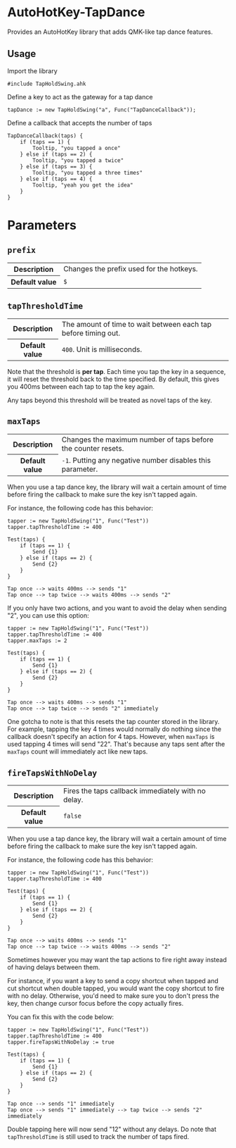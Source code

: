 # AutoHotKey-TapDance
Provides an AutoHotKey library that adds QMK-like tap dance features.

## Usage

Import the library

    #include TapHoldSwing.ahk

Define a key to act as the gateway for a tap dance

    tapDance := new TapHoldSwing("a", Func("TapDanceCallback"));

Define a callback that accepts the number of taps

    TapDanceCallback(taps) {
        if (taps == 1) {
            Tooltip, "you tapped a once"
        } else if (taps == 2) {
            Tooltip, "you tapped a twice"
        } else if (taps == 3) {
            Tooltip, "you tapped a three times"
        } else if (taps == 4) {
            Tooltip, "yeah you get the idea"
        }
    }

# Parameters

## `prefix`
<table>
  <tr>
    <th>Description</th>
    <td>Changes the prefix used for the hotkeys.</td>
  </tr>
  <tr>
    <th>Default value</th>
    <td><code>$</code></td>
  </tr>
</table>

## `tapThresholdTime`
<table>
  <tr>
    <th>Description</th>
    <td>The amount of time to wait between each tap before timing out.</td>
  </tr>
  <tr>
    <th>Default value</th>
    <td><code>400</code>. Unit is milliseconds.</td>
  </tr>
</table>

Note that the threshold is **per tap**.
Each time you tap the key in a sequence, it will reset the threshold back to the time specified.
By default, this gives you 400ms between each tap to tap the key again.

Any taps beyond this threshold will be treated as novel taps of the key.

## `maxTaps`
<table>
  <tr>
    <th>Description</th>
    <td>Changes the maximum number of taps before the counter resets.</td>
  </tr>
  <tr>
    <th>Default value</th>
    <td><code>-1</code>. Putting any negative number disables this parameter.</td>
  </tr>
</table>

When you use a tap dance key, the library will wait a certain amount of time before firing the callback to make sure the key isn't tapped again.

For instance, the following code has this behavior:

```
tapper := new TapHoldSwing("1", Func("Test"))
tapper.tapThresholdTime := 400

Test(taps) {
    if (taps == 1) {
        Send {1}
    } else if (taps == 2) {
        Send {2}
    }
}
```

    Tap once --> waits 400ms --> sends "1"
    Tap once --> tap twice --> waits 400ms --> sends "2"

If you only have two actions, and you want to avoid the delay when sending "2", you can use this option:

```
tapper := new TapHoldSwing("1", Func("Test"))
tapper.tapThresholdTime := 400
tapper.maxTaps := 2

Test(taps) {
    if (taps == 1) {
        Send {1}
    } else if (taps == 2) {
        Send {2}
    }
}
```

    Tap once --> waits 400ms --> sends "1"
    Tap once --> tap twice --> sends "2" immediately

One gotcha to note is that this resets the tap counter stored in the library.
For example, tapping the key 4 times would normally do nothing since the callback doesn't specify an action for 4 taps.
However, when `maxTaps` is used tapping 4 times will send "22".
That's because any taps sent after the `maxTaps` count will immediately act like new taps.

## `fireTapsWithNoDelay`
<table>
  <tr>
    <th>Description</th>
    <td>Fires the taps callback immediately with no delay.</td>
  </tr>
  <tr>
    <th>Default value</th>
    <td><code>false</code></td>
  </tr>
</table>

When you use a tap dance key, the library will wait a certain amount of time before firing the callback to make sure the key isn't tapped again.

For instance, the following code has this behavior:

```
tapper := new TapHoldSwing("1", Func("Test"))
tapper.tapThresholdTime := 400

Test(taps) {
    if (taps == 1) {
        Send {1}
    } else if (taps == 2) {
        Send {2}
    }
}
```

    Tap once --> waits 400ms --> sends "1"
    Tap once --> tap twice --> waits 400ms --> sends "2"

Sometimes however you may want the tap actions to fire right away instead of having delays between them.

For instance, if you want a key to send a copy shortcut when tapped and cut shortcut when double tapped, you would want the copy shortcut to fire with no delay. Otherwise, you'd need to make sure you to don't press the key, then change cursor focus before the copy actually fires.

You can fix this with the code below:

```
tapper := new TapHoldSwing("1", Func("Test"))
tapper.tapThresholdTime := 400
tapper.fireTapsWithNoDelay := true

Test(taps) {
    if (taps == 1) {
        Send {1}
    } else if (taps == 2) {
        Send {2}
    }
}
```

    Tap once --> sends "1" immediately
    Tap once --> sends "1" immediately --> tap twice --> sends "2" immediately

Double tapping here will now send "12" without any delays.
Do note that `tapThresholdTime` is still used to track the number of taps fired.


